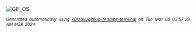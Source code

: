 <div align="justify">
<picture>
    <source media="(prefers-color-scheme: dark)" srcset="https://i.ibb.co/d0DDLYX/output-gif.gif">
    <source media="(prefers-color-scheme: light)" srcset="https://i.ibb.co/d0DDLYX/output-gif.gif">
    <img alt="GIF_OS" src="https://i.ibb.co/d0DDLYX/output-gif.gif">
</picture>

<sub><i>Generated automatically using [x0rzavi/github-readme-terminal](https://github.com/x0rzavi/github-readme-terminal) on Tue Mar 05 03:57:29 AM MSK 2024</i></sub>

</div>

<!-- Image deletion URL: https://ibb.co/JRHHyJ8/768a3b2547eb8c1d87d2456e08339b32 -->